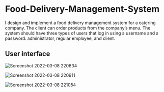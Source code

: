 # Food-Delivery-Management-System
I design and implement a food delivery management system for a catering company. The client can  order products from the company’s menu. The system should have three types of users that log in  using a username and a password: administrator, regular employee, and client. 
## User interface
![Screenshot 2022-03-08 220834](https://user-images.githubusercontent.com/72153726/157317174-466fd464-e41d-4dbf-af46-88d2f1ed58ea.png)

![Screenshot 2022-03-08 220911](https://user-images.githubusercontent.com/72153726/157317212-12fb8209-1ee5-408e-9d55-bdfc34f1d1b4.png)

![Screenshot 2022-03-08 221054](https://user-images.githubusercontent.com/72153726/157317236-c1bc94ac-2070-4704-bd96-4a01f71c7cff.png)
